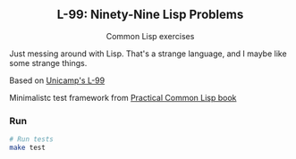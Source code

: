 <h2 align="center">L-99: Ninety-Nine Lisp Problems</h2>
<p align="center">Common Lisp exercises</p> 

Just messing around with Lisp. That's a strange language, and I maybe like some strange things.

Based on [Unicamp's L-99](https://www.ic.unicamp.br/~meidanis/courses/mc336/2006s2/funcional/L-99_Ninety-Nine_Lisp_Problems.html)

Minimalistc test framework from [Practical Common Lisp book](http://www.gigamonkeys.com/book/practical-building-a-unit-test-framework.html)

### Run

```bash
# Run tests
make test
```
